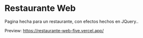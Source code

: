 # Restaurante Web

Pagina hecha para un restaurante, con efectos hechos en JQuery..

Preview: https://restaurante-web-five.vercel.app/

